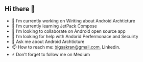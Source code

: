 ## Hi there 👋

- 🔭  I’m currently working on Wiriting about Android Archticture
- 🌱  I’m currently learning JetPack Compose
- 👯  I’m looking to collaborate on Android open source app
- 🤔  I’m looking for help with Andorid Perfermonace and Secuirty
- 💬  Ask me about Android Archticture
- 📫  How to reach me: bigsakran@gmail.com, Linkedin.
- ⚡ Don't forget to follow me on Medium
<!--
**AhmedFayezSakran/AhmedFayezSakran** is a ✨ _special_ ✨ repository because its `README.md` (this file) appears on your GitHub profile.

Here are some ideas to get you started:

